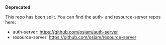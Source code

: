 **Deprecated**

This repo has been split. You can find the auth- and resource-server repos here:

* auth-server: https://github.com/osiam/auth-server
* resource-server: https://github.com/osiam/resource-server
